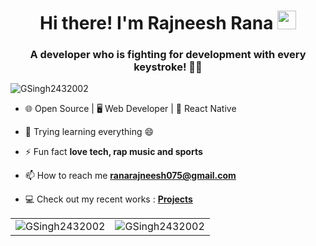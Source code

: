 <h1 align="center">Hi there! I'm Rajneesh Rana <img src="https://emojis.slackmojis.com/emojis/images/1536351075/4594/blob-wave.gif" width="30" height="30px"/></h1>
<h3 align="center">A developer who is fighting for development with every keystroke! 🦾✨</h3>

<p align="left"> 
  <img src="https://komarev.com/ghpvc/?username=GSingh2432002&label=Profile%20views&color=0e75b6&style=flat" alt="GSingh2432002" /> 
</p>

- 🌐 Open Source | 🖥️ Web Developer | 📱 React Native

- 🌱 Trying learning everything 😄

- ⚡ Fun fact **love tech, rap music and sports**

- 📫 How to reach me **ranarajneesh075@gmail.com**

- 💻 Check out my recent works : **[Projects]([https://vrplaced.ai/](https://github.com/rajneeshrana0?tab=repositories))**


<table>
  <tr>
    <td><img src="https://github-readme-stats.vercel.app/api?username=GSingh2432002&show_icons=true&theme=radical&hide_border=true" alt="GSingh2432002" /></td>
    <td><img src="https://github-readme-streak-stats.herokuapp.com?user=GSingh2432002&theme=radical&hide_border=true" alt="GSingh2432002" /></td>
  </tr>
</table>
